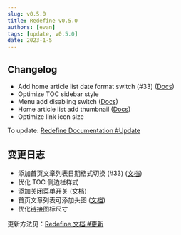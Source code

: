 ```yaml
---
slug: v0.5.0
title: Redefine v0.5.0
authors: [evan]
tags: [update, v0.5.0]
date: 2023-1-5
---
```

## Changelog
- Add home article list date format switch (#33) ([Docs](https://redefine-docs.ohevan.com/docs/configuration-guide/home_article))
- Optimize TOC sidebar style
- Menu add disabling switch ([Docs](https://redefine-docs.ohevan.com/docs/configuration-guide/menu#%E5%85%B3%E9%97%AD%E7%89%B9%E5%AE%9A%E8%8F%9C%E5%8D%95))
- Home article list add thumbnail ([Docs](https://redefine-docs.ohevan.com/docs/advanced/thumbnail))
- Optimize link icon size

To update: [Redefine Documentation #Update](https://redefine-docs.evanluo.top/docs/quick-start/update)


## 变更日志
- 添加首页文章列表日期格式切换 (#33) ([文档](https://redefine-docs.ohevan.com/docs/configuration-guide/home_article))
- 优化 TOC 侧边栏样式
- 添加关闭菜单开关 ([文档](https://redefine-docs.ohevan.com/docs/configuration-guide/menu#%E5%85%B3%E9%97%AD%E7%89%B9%E5%AE%9A%E8%8F%9C%E5%8D%95))
- 首页文章列表可添加头图 ([文档](https://redefine-docs.ohevan.com/docs/advanced/thumbnail))
- 优化链接图标尺寸

更新方法见：[Redefine 文档 #更新](https://redefine-docs.evanluo.top/docs/quick-start/update)


